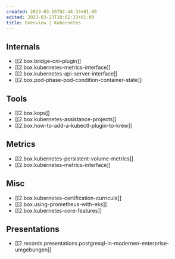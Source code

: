 ```yaml
---
created: 2023-03-16T02:44:34+01:00
edited: 2023-03-23T18:02:33+01:00
title: Overview | Kubernetes
---
```


## Internals

- [[2.box.bridge-cni-plugin]]
- [[2.box.kubernetes-metrics-interface]]
- [[2.box.kubernetes-api-server-interface]]
- [[2.box.pod-phase-pod-condition-container-state]]

## Tools

- [[2.box.kops]]
- [[2.box.kubernetes-assistance-projects]]
- [[2.box.how-to-add-a-kubectl-plugin-to-krew]]

## Metrics

- [[2.box.kubernetes-persistent-volume-metrics]]
- [[2.box.kubernetes-metrics-interface]]

## Misc

- [[2.box.kubernetes-certification-curricula]]
- [[2.box.using-prometheus-with-eks]]
- [[2.box.kubernetes-core-features]]

## Presentations

- [[2.records.presentations.postgresql-in-modernen-enterprise-umgebungen]]
